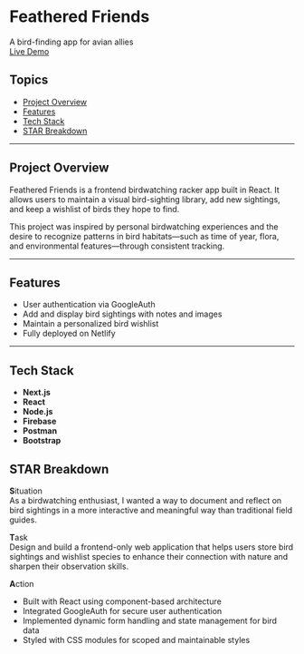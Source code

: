 # Feathered Friends

A bird-finding app for avian allies  
[Live Demo](https://feathered-friends.netlify.app/)

## Topics

- [Project Overview](#project-overview)
- [Features](#features)
- [Tech Stack](#tech-stack)
- [STAR Breakdown](#star-breakdown)

---

## Project Overview

Feathered Friends is a frontend birdwatching racker app built in React. It allows users to maintain a visual bird-sighting library, add new sightings, and keep a wishlist of birds they hope to find.

This project was inspired by personal birdwatching experiences and the desire to recognize patterns in bird habitats—such as time of year, flora, and environmental features—through consistent tracking.

---

## Features

- User authentication via GoogleAuth
- Add and display bird sightings with notes and images
- Maintain a personalized bird wishlist
- Fully deployed on Netlify

---

## Tech Stack
- **Next.js**
- **React**
- **Node.js**
- **Firebase**
- **Postman**
- **Bootstrap**

## STAR Breakdown

**S**ituation  
As a birdwatching enthusiast, I wanted a way to document and reflect on bird sightings in a more interactive and meaningful way than traditional field guides.

**T**ask  
Design and build a frontend-only web application that helps users store bird sightings and wishlist species to enhance their connection with nature and sharpen their observation skills.

**A**ction  
- Built with React using component-based architecture  
- Integrated GoogleAuth for secure user authentication  
- Implemented dynamic form handling and state management for bird data  
- Styled with CSS modules for scoped and maintainable styles  

